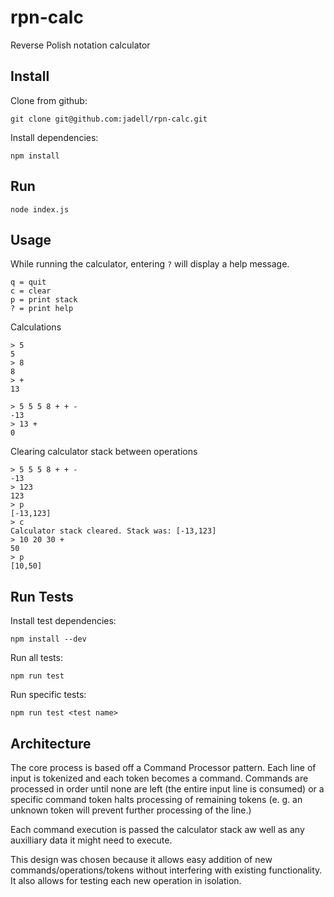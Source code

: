 # rpn-calc
Reverse Polish notation calculator

## Install
Clone from github:
```
git clone git@github.com:jadell/rpn-calc.git
```

Install dependencies:
```
npm install
```

## Run
```
node index.js
```

## Usage
While running the calculator, entering `?` will display a help message.

```
q = quit
c = clear
p = print stack
? = print help
```

Calculations
```
> 5
5
> 8
8
> +
13
```

```
> 5 5 5 8 + + -
-13
> 13 +
0
```

Clearing calculator stack between operations
```
> 5 5 5 8 + + -
-13
> 123
123
> p
[-13,123]
> c
Calculator stack cleared. Stack was: [-13,123]
> 10 20 30 +
50
> p
[10,50]
```

## Run Tests
Install test dependencies:
```
npm install --dev
```

Run all tests:
```
npm run test
```

Run specific tests:
```
npm run test <test name>
```


## Architecture
The core process is based off a Command Processor pattern. Each line of input is tokenized and each token becomes a command. Commands are processed in order until none are left (the entire input line is consumed) or a specific command token halts processing of remaining tokens (e. g. an unknown token will prevent further processing of the line.)

Each command execution is passed the calculator stack aw well as any auxilliary data it might need to execute.

This design was chosen because it allows easy addition of new commands/operations/tokens without interfering with existing functionality. It also allows for testing each new operation in isolation.